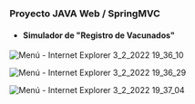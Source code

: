 ### Proyecto JAVA Web / SpringMVC 
- #### Simulador de "Registro de Vacunados"

![Menú - Internet Explorer 3_2_2022 19_36_10](https://user-images.githubusercontent.com/88462536/152442949-428afc09-9c32-436b-8622-395e91f38b20.png)

![Menú - Internet Explorer 3_2_2022 19_36_29](https://user-images.githubusercontent.com/88462536/152442969-6db7f9c8-b159-4125-9b10-4be6063904dd.png)

![Menú - Internet Explorer 3_2_2022 19_37_04](https://user-images.githubusercontent.com/88462536/152442987-9beef48b-2740-49ab-b5ba-5f8d1bf056a6.png)
